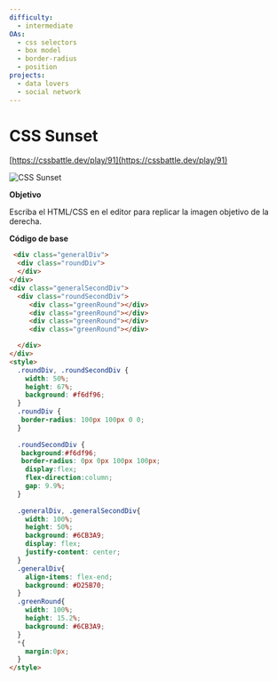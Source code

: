 ```yaml
---
difficulty:
  - intermediate
OAs:
  - css selectors
  - box model
  - border-radius
  - position
projects:
  - data lovers
  - social network
---
```


# CSS Sunset

[https://cssbattle.dev/play/91](https://cssbattle.dev/play/91)

![CSS Sunset](css_sunset.png)

__Objetivo__

Escriba el HTML/CSS en el editor para replicar la imagen objetivo de la derecha.

__Código de base__

```html
 <div class="generalDiv">
  <div class="roundDiv">
  </div>
</div>
<div class="generalSecondDiv">
  <div class="roundSecondDiv">
     <div class="greenRound"></div>
     <div class="greenRound"></div>
     <div class="greenRound"></div>
     <div class="greenRound"></div>

  </div>
</div>
<style>
  .roundDiv, .roundSecondDiv {
    width: 50%;
    height: 67%;
    background: #f6df96;
  }
  .roundDiv {
   border-radius: 100px 100px 0 0;
  }
  
  .roundSecondDiv {
   background:#f6df96;
   border-radius: 0px 0px 100px 100px;
    display:flex;
    flex-direction:column;
    gap: 9.9%;
  }
  
  .generalDiv, .generalSecondDiv{
    width: 100%;
    height: 50%;
    background: #6CB3A9;
    display: flex;
    justify-content: center;    
  }
  .generalDiv{
    align-items: flex-end;
    background: #D25B70;
  }
  .greenRound{
    width: 100%;
    height: 15.2%;
    background: #6CB3A9;
  }
  *{
    margin:0px;
  }
</style>
```
